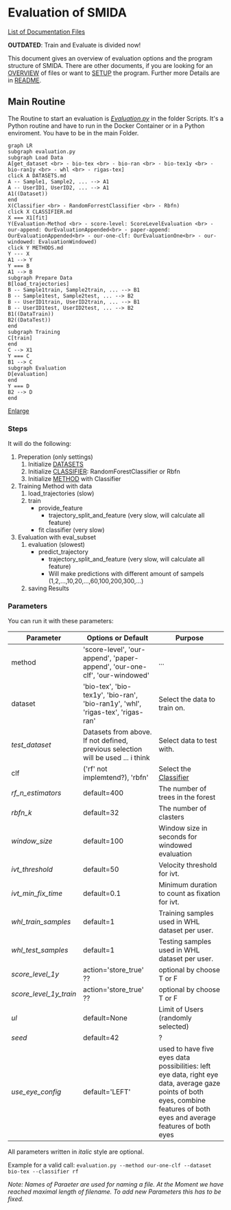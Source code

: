 # Evaluation of SMIDA
[List of Documentation Files](menu.md)

**OUTDATED**: Train and Evaluate is divided now!

This document gives an overview of evaluation options and the program structure of SMIDA.
There are other documents, if you are looking for an [OVERVIEW](OVERVIEW.md) of files or want to [SETUP](SETUP.md) the program. Further more Details are in [README](/README.md).

## Main Routine
The Routine to start an evaluation is [*Evaluation.py*](https://gitlab.informatik.uni-bremen.de/ascadian/schau_mir_in_die_augen/blob/master/scripts/evaluation.py) in the folder Scripts.
It's a Python routine and have to run in the Docker Container or in a Python enviroment.
You have to be in the main Folder.

```mermaid
graph LR
subgraph evaluation.py
subgraph Load Data
A[get_dataset <br> - bio-tex <br> - bio-ran <br> - bio-tex1y <br> - bio-ran1y <br> - whl <br> - rigas-tex]
click A DATASETS.md
A -- Sample1, Sample2, ... --> A1
A -- UserID1, UserID2, ... --> A1
A1((Dataset))
end
X(Classifier <br> - RandomForrestClassifier <br> - Rbfn) 
click X CLASSIFIER.md
X === X1[fit]
Y(Evaluation-Method <br> - score-level: ScoreLevelEvaluation <br> - our-append: OurEvaluationAppended<br> - paper-append: OurEvaluationAppended<br> - our-one-clf: OurEvaluationOne<br> - our-windowed: EvaluationWindowed)
click Y METHODS.md
Y --- X
A1 --> Y
Y === B
A1 --> B
subgraph Prepare Data
B[load_trajectories]
B -- Sample1train, Sample2train, ... --> B1
B -- Sample1test, Sample2test, ... --> B2
B -- UserID1train, UserID2train, ... --> B1
B -- UserID1test, UserID2test, ... --> B2
B1((DataTrain))
B2((DataTest))
end
subgraph Training
C[train]
end
C --> X1
Y === C
B1 --> C
subgraph Evaluation
D[evaluation]
end
Y === D
B2 --> D
end
```
[Enlarge](https://mermaidjs.github.io/mermaid-live-editor/#/edit/eyJjb2RlIjoiZ3JhcGggVERcblxuY2JfZGF0YXNldChkYXRhc2V0X3NlbGVjdF9jYikgLS0-IGNiX3N0aW11bGlcbmNiX3N0aW11bGkoc3RpbXVsaV9zZWxlY3RfY2IpIC0tPiBjYl91c2VyXG5jYl9zdGltdWxpIC0tLSBsb2FkX2ltZyhsb2FkX2ltZ19ib2tlaClcbmNiX3VzZXIodXNlcl9zZWxlY3RfY2IpIC0tPiB1cF9kYXRhcGxvdFxuY2JfdXNlciAtLT4gdXBfdmVsb3Bsb3RcblxuY2JfY3JvcChjbGlwX3RvZ2dsZV9jYikgLS0-IHVwX3RpbWVcbmNiX21hcmtlcmxhc3QobWFya2VyX2xhc3RfdG9nZ2xlX2NiKSAtLT4gdXBfZGF0YXBsb3RtYXJrZXJcbmNiX29mZnkoeV9vZmZzZXRfc2xpZGVyX2NiKSAtLT4gdXBfdGltZVxuY2JfdGltZSh0aW1lX3NsaWRlcl9jYikgLS0-IHVwX3RpbWVcbmFuaW1hdGUgLS0-IGFuaW1hdGVfdXBkYXRlXG5hbmltYXRlX3VwZGF0ZSAtLT4gY2JfdGltZVxuY2JfaXZ0X3RocmVzaG9sZChpdnRfdGhyZXNoX3NsaWRlcl9jYikgLS0-IHVwX3ZlbG9wbG90XG5jYl9pdnRfZHVyYXRpb24oaXZ0X21pbl9kdXJfc2xpZGVyX2NiKSAtLT4gdXBfdmVsb3Bsb3RcblxudXBfZGF0YXBsb3QoaW5pdGlhbGl6ZV9wbG90ZGF0YSkgLS0-IHVwX2RhdGFwbG90bWFya2VyKHVwZGF0ZV9wbG90ZGF0YV9tYXJrZXIpXG51cF9kYXRhcGxvdCA9PT4gdHJhamVjdG9yaWVzXG51cF9kYXRhcGxvdCA9PT4gdmVsb2NpdGllc1xudXBfZGF0YXBsb3QgPT0-IGNiX3RpbWVcblxudXBfdGltZSh1cGRhdGVfdGltZSkgLS0-fHVwZGF0ZV90YWJsZV90b2dnbGV8IHVwX3RhYmxlKHVwZGF0ZV90YWJsZSlcbnVwX3RpbWUgLS0-fHVwZGF0ZV92ZWxvY2l0eV90b2dnbGV8IHVwX3ZlbG90aW1lXG5cbnVwX3ZlbG9wbG90KHVwZGF0ZV92ZWxvY2l0eV9wbG90KSAtLT4gXG51cF92ZWxvdGltZSh1cGRhdGVfdmVsb2NpdHlfcGxvdF90aW1lYmFyKVxuXG50cmFqZWN0b3JpZXMgLi0-IHVwX3RpbWVcbnRyYWplY3RvcmllcyAuLT4gdXBfZGF0YXBsb3RtYXJrZXJcbnZlbG9jaXRpZXMgLi0-IHVwX3ZlbG9wbG90IiwibWVybWFpZCI6eyJ0aGVtZSI6ImRlZmF1bHQifX0)

### Steps
It will do the following:

1.  Preperation (only settings)
	1.  Initialize [DATASETS](DATASETS.md)
	2.  Initialize [CLASSIFIER](CLASSIFIER.md): RandomForestClassifier or Rbfn
	3.  Initialize [METHOD](METHODS.md) with Classifier
2.  Training Method with data
	1.  load_trajectories (slow)
	2.  train
	    -  provide_feature
	    	- trajectory_split_and_feature (very slow, will calculate all feature)
	    -  fit classifier (very slow)
3.  Evaluation with eval_subset
	1. evaluation (slowest)
	    -  predict_trajectory
	    	- trajectory_split_and_feature (very slow, will calculate all feature)
    	    -  Will make predictions with different amount of sampels (1,2,...,10,20,...,60,100,200,300,...)
	2. saving Results
	

### Parameters
You can run it with these parameters:

| Parameter | Options or Default | Purpose |
| ------------- | ---------- | ---------- |
| method | 'score-level', 'our-append', 'paper-append', 'our-one-clf', 'our-windowed' | ... |
| dataset | 'bio-tex', 'bio-tex1y', 'bio-ran', 'bio-ran1y', 'whl', 'rigas-tex', 'rigas-ran' | Select the data to train on. |
| *test_dataset* | Datasets from above. If not defined, previous selection will be used ... i think | Select data to test with. |
| clf | ('rf' not implemtend?), 'rbfn' | Select the [Classifier](Classifier) |
| *rf_n_estimators* | default=400 | The number of trees in the forest |
| *rbfn_k* | default=32 | The number of clasters |
| *window_size* | default=100 | Window size in seconds for windowed evaluation |
| *ivt_threshold* | default=50 | Velocity threshold for ivt. |
| *ivt_min_fix_time* | default=0.1 | Minimum duration to count as fixation for ivt. |
| *whl_train_samples* | default=1 | Training samples used in WHL dataset per user. |
| *whl_test_samples* | default=1 | Testing samples used in WHL dataset per user. |
| *score_level_1y* |  action='store_true' ?? | optional by choose T or F
| *score_level_1y_train* |  action='store_true' ?? | optional by choose T or F
| *ul* | default=None | Limit of Users (randomly selected) | 
| *seed* | default=42 | ? |
| *use_eye_config* | default='LEFT' | used to have five eyes data possibilities: left eye data, right eye data, average gaze points of both eyes, combine features of both eyes and average features of both eyes |



All parameters written in *italic* style are optional.

Example for a valid call:
`evaluation.py --method our-one-clf --dataset bio-tex --classifier rf `

*Note: Names of Paraeter are used for naming a file. At the Moment we have reached maximal length of filename. To add new Parameters this has to be fixed.*

